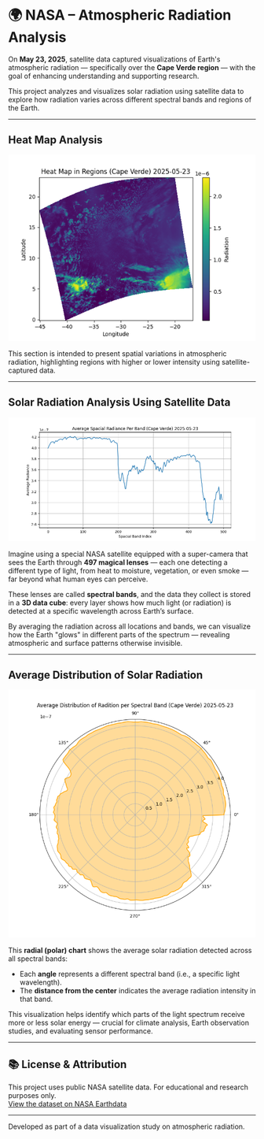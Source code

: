 # 🌍 NASA – Atmospheric Radiation Analysis

On **May 23, 2025**, satellite data captured visualizations of Earth's atmospheric radiation — specifically over the **Cape Verde region** — with the goal of enhancing understanding and supporting research.

This project analyzes and visualizes solar radiation using satellite data to explore how radiation varies across different spectral bands and regions of the Earth.

---

## Heat Map Analysis

<p align="center">
  <img src="exports/heatmap.png" alt="Heat Map of Atmospheric Radiation"/>
</p>

This section is intended to present spatial variations in atmospheric radiation, highlighting regions with higher or lower intensity using satellite-captured data.

---

## Solar Radiation Analysis Using Satellite Data

<p align="center">
  <img src="exports/average spacial radiance per band.png" alt="Heat Map of Atmospheric Radiation"/>
</p>

Imagine using a special NASA satellite equipped with a super-camera that sees the Earth through **497 magical lenses** — each one detecting a different type of light, from heat to moisture, vegetation, or even smoke — far beyond what human eyes can perceive.

These lenses are called **spectral bands**, and the data they collect is stored in a **3D data cube**: every layer shows how much light (or radiation) is detected at a specific wavelength across Earth’s surface.

By averaging the radiation across all locations and bands, we can visualize how the Earth "glows" in different parts of the spectrum — revealing atmospheric and surface patterns otherwise invisible.

---

## Average Distribution of Solar Radiation

<p align="center">
  <img src="exports/average distribution.png" alt="Heat Map of Atmospheric Radiation"/>
</p>

This **radial (polar) chart** shows the average solar radiation detected across all spectral bands:

- Each **angle** represents a different spectral band (i.e., a specific light wavelength).
- The **distance from the center** indicates the average radiation intensity in that band.

This visualization helps identify which parts of the light spectrum receive more or less solar energy — crucial for climate analysis, Earth observation studies, and evaluating sensor performance.

---

## 📚 License & Attribution

This project uses public NASA satellite data. For educational and research purposes only.  
[View the dataset on NASA Earthdata](https://search.earthdata.nasa.gov/search/granules?p=C3412185476-GES_DISC&pg[0][v]=f&pg[0][gsk]=-start_date&g=G3544527571-GES_DISC&q=S5P_L1B_RA_BD5_HiR_NRT_2&tl=1742971109.7!3!!&lat=22.153508254183492&long=11.77673128553613&zoom=2.248078171956754)

---

Developed as part of a data visualization study on atmospheric radiation.
